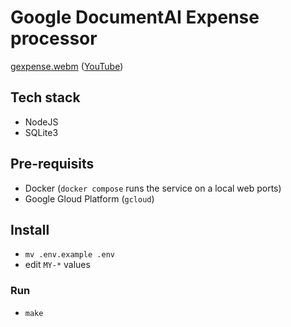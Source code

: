# Google DocumentAI Expense processor 

[gexpense.webm](https://github.com/shellcatt/gexpense/assets/1937010/24d2a776-60e6-43d8-83d6-0b5ef831493c)
(<a href="https://youtu.be/iMyxBJkGrq0" target="_blank">YouTube</a>)

## Tech stack
- NodeJS
- SQLite3

## Pre-requisits
- Docker (`docker compose` runs the service on a local web ports)
- Google Gloud Platform (`gcloud`)
<!-- TODO: Explain processor & service account setup -->


## Install

- `mv .env.example .env`
- edit `MY-*` values


### Run 
- `make`


